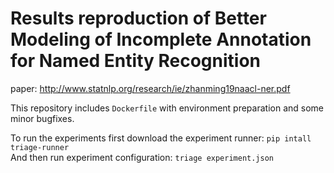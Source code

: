 # Results reproduction of Better Modeling of Incomplete Annotation for Named Entity Recognition 
 paper: http://www.statnlp.org/research/ie/zhanming19naacl-ner.pdf

This repository includes `Dockerfile` with environment preparation and some minor bugfixes.

To run the experiments first download the experiment runner: `pip intall triage-runner`  
And then run experiment configuration: `triage experiment.json`